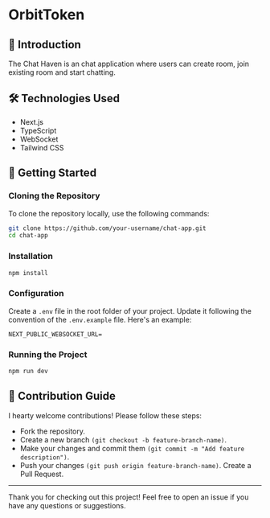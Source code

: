 # OrbitToken

## 📖 Introduction

The Chat Haven is an chat application where users can create room, join existing room and start chatting.

## 🛠️ Technologies Used

- Next.js
- TypeScript
- WebSocket
- Tailwind CSS

## 🚀 Getting Started

### Cloning the Repository

To clone the repository locally, use the following commands:

```bash
git clone https://github.com/your-username/chat-app.git 
cd chat-app
```

### Installation
```bash
npm install
```
### Configuration
Create a `.env` file in the root folder of your project. Update it following the convention of the `.env.example` file. 
Here's an example:
```
NEXT_PUBLIC_WEBSOCKET_URL=
```

### Running the Project
```bash
npm run dev
```

## 🤝 Contribution Guide
I hearty welcome contributions! Please follow these steps:
- Fork the repository.
- Create a new branch `(git checkout -b feature-branch-name)`.
- Make your changes and commit them `(git commit -m "Add feature description")`.
- Push your changes `(git push origin feature-branch-name)`.
Create a Pull Request.

***
Thank you for checking out this project! Feel free to open an issue if you have any questions or suggestions.